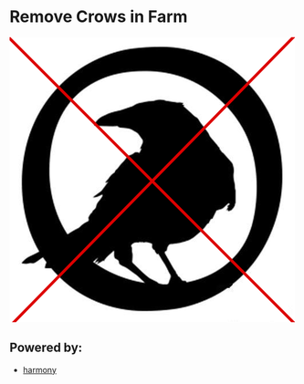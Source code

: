 # Remove Crows in Farm

![Crows.png](screenshots/NoCrows%20Revisited.png)

## Powered by:

- [harmony](https://harmony.pardeike.net/)